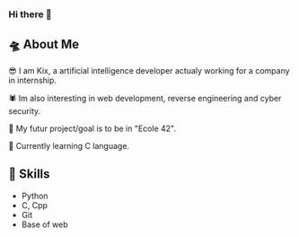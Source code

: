 ### Hi there 👋

<!--
**kix300/kix300** is a ✨ _special_ ✨ repository because its `README.md` (this file) appears on your GitHub profile.

Here are some ideas to get you started:

- 🔭 I’m currently working on ...
- 🌱 I’m currently learning ...
- 👯 I’m looking to collaborate on ...
- 🤔 I’m looking for help with ...
- 💬 Ask me about ...
- 📫 How to reach me: ...
- 😄 Pronouns: ...
- ⚡ Fun fact: ...
-->

## 🛸 About Me 

😎 I am Kix, a artificial intelligence developer actualy working for a company in internship.  

🕷 Im also interesting in web development, reverse engineering and cyber security.

💪 My futur project/goal is to be in "Ecole 42".

🤯 Currently learning C language.

## 🗿 Skills 

- Python
- C, Cpp
- Git
- Base of web 


